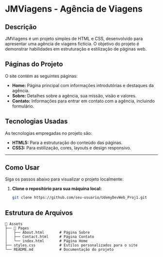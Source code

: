 # JMViagens - Agência de Viagens  

## Descrição  
JMViagens é um projeto simples de HTML e CSS, desenvolvido para apresentar uma agência de viagens fictícia. O objetivo do projeto é demonstrar habilidades em estruturação e estilização de páginas web.  

## Páginas do Projeto  
O site contém as seguintes páginas:  
- **Home:** Página principal com informações introdutórias e destaques da agência.  
- **Sobre:** Detalhes sobre a agência, sua missão, visão e valores.  
- **Contato:** Informações para entrar em contato com a agência, incluindo formulário.  

## Tecnologias Usadas  
As tecnologias empregadas no projeto são:  

- **HTML5:** Para a estruturação do conteúdo das páginas.  
- **CSS3:** Para estilização, cores, layouts e design responsivo.  

---

## Como Usar  
Siga os passos abaixo para visualizar o projeto localmente:  

1. **Clone o repositório para sua máquina local:**  
   ```bash
   git clone https://github.com/seu-usuario/UdemyDevWeb_Proj1.git
## Estrutura de Arquivos  
```plaintext
📁 Assets  
├── 📁 Pages  
│   ├── About.html       # Página Sobre  
│   ├── Contact.html     # Página Contato  
│   └── index.html       # Página Home  
├── styles.css           # Estilos personalizados para o site  
└── README.md            # Documentação do projeto

